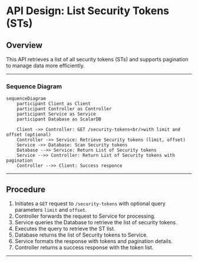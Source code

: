 # API Design: List Security Tokens (STs)

## Overview

This API retrieves a list of all security tokens (STs) and supports pagination to manage data more efficiently.

---

### Sequence Diagram
```mermaid
sequenceDiagram
    participant Client as Client
    participant Controller as Controller
    participant Service as Service
    participant Database as ScalarDB

    Client ->> Controller: GET /security-tokens<br/>with limit and offset (optional)
    Controller ->> Service: Retrieve Security tokens (limit, offset)
    Service ->> Database: Scan Security tokens 
    Database -->> Service: Return List of Security tokens
    Service -->> Controller: Return List of Security tokens with pagination
    Controller -->> Client: Success responce

```
---

## **Procedure**

1.  Initiates a `GET` request to `/security-tokens` with optional query parameters `limit` and `offset`.
2.  Controller forwards the request to Service for processing.
3.  Service queries the Database to retrieve the list of security tokens.
3.  Executes the query to retrieve the ST list. 
4.  Database returns the list of Security tokens to Service.
5.  Service formats the response with tokens and pagination details.
6.  Controller returns a success response with the token list.
---

